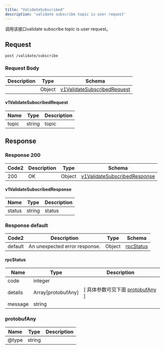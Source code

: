 ```yaml
---
title: "ValidateSubscribed"
description: 'validate subscribe topic is user request'
---
```

调用该接口validate subscribe topic is user request。

## Request


```
post /validate/subscribe
```

### Request Body 
| Description | Type | Schema |
| ----------- | ------ | ------ |
|  | Object | [v1ValidateSubscribedRequest](#v1ValidateSubscribedRequest) |

#### v1ValidateSubscribedRequest

| Name | Type | Description | 
| ---- | ---- | ----------- |     
| topic | string | topic |   



## Response

### Response  200 
| Code2 | Description | Type | Schema |
| ---- | ----------- | ------ | ------ |
| 200 | OK | Object | [v1ValidateSubscribedResponse](#v1ValidateSubscribedResponse) |

#### v1ValidateSubscribedResponse

| Name | Type | Description | 
| ---- | ---- | ----------- |     
| status | string | status |   



### Response  default 
| Code2 | Description | Type | Schema |
| ---- | ----------- | ------ | ------ |
| default | An unexpected error response. | Object | [rpcStatus](#rpcStatus) |

#### rpcStatus

| Name | Type | Description | 
| ---- | ---- | ----------- |     
| code | integer |  |          
| details | Array[protobufAny] |  [ 具体参数可见下面 [protobufAny](#protobufAny) ] |       
| message | string |  |   

### protobufAny
| Name | Type | Description | 
| ---- | ---- | ----------- |     
| @type | string |  |   



